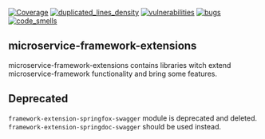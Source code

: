 [![Coverage](https://sonarcloud.io/api/project_badges/measure?metric=coverage&project=Netcracker_qubership-core-microservice-framework-extensions)](https://sonarcloud.io/summary/overall?id=Netcracker_qubership-core-microservice-framework-extensions)
[![duplicated_lines_density](https://sonarcloud.io/api/project_badges/measure?metric=duplicated_lines_density&project=Netcracker_qubership-core-microservice-framework-extensions)](https://sonarcloud.io/summary/overall?id=Netcracker_qubership-core-microservice-framework-extensions)
[![vulnerabilities](https://sonarcloud.io/api/project_badges/measure?metric=vulnerabilities&project=Netcracker_qubership-core-microservice-framework-extensions)](https://sonarcloud.io/summary/overall?id=Netcracker_qubership-core-microservice-framework-extensions)
[![bugs](https://sonarcloud.io/api/project_badges/measure?metric=bugs&project=Netcracker_qubership-core-microservice-framework-extensions)](https://sonarcloud.io/summary/overall?id=Netcracker_qubership-core-microservice-framework-extensions)
[![code_smells](https://sonarcloud.io/api/project_badges/measure?metric=code_smells&project=Netcracker_qubership-core-microservice-framework-extensions)](https://sonarcloud.io/summary/overall?id=Netcracker_qubership-core-microservice-framework-extensions)

microservice-framework-extensions
---------------------------------

microservice-framework-extensions contains libraries witch extend microservice-framework functionality and bring some features.

Deprecated
-----
`framework-extension-springfox-swagger` module is deprecated and deleted. `framework-extension-springdoc-swagger` should be used instead.

